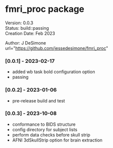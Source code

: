 fmri_proc package
==========
Version: 0.0.3 <br/>
Status: build::passing <br/>
Creation Date: Feb 2023 <br/>

Author: J DeSimone <br/>
url="https://github.com/jessedesimone/fmri_proc"

### [0.0.1] - 2023-02-17
- added wb task bold configuration option
- passing

### [0.0.2] - 2023-01-06
- pre-release build and test

### [0.0.3] - 2023-10-08
- conformance to BIDS structure
- config directory for subject lists
- perform data checks before skull strip
- AFNI 3dSkullStrip option for brain extraction

